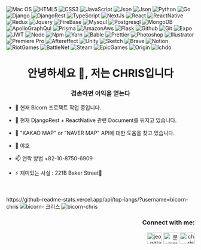 ![Mac OS](https://img.shields.io/badge/mac%20os-000000?style=for-the-badge&logo=apple&logoColor=white)
![HTML5](https://img.shields.io/badge/-HTML5-F05032?style=for-the-badge&logo=html5&logoColor=ffffff)
![CSS3](https://img.shields.io/badge/-CSS3-007ACC?style=for-the-badge&logo=css3)
![JavaScript](https://img.shields.io/badge/-JavaScript-%23F7DF1C?style=for-the-badge&logo=javascript&logoColor=000000&labelColor=%23F7DF1C&color=%23FFCE5A)
![Json](https://img.shields.io/badge/JavaScript-F7DF1E?style=for-the-badge&logo=javascript&logoColor=black)
![Json](https://img.shields.io/badge/json-5E5C5C?style=for-the-badge&logo=json&logoColor=white)
![Python](https://img.shields.io/badge/Python-14354C?style=for-the-badge&logo=python&logoColor=white)
![Go](https://img.shields.io/badge/Go-00ADD8?style=for-the-badge&logo=go&logoColor=white)
![Django](https://img.shields.io/badge/-Django-082D1F?style=for-the-badge&logo=django&logoColor=ffffff)
![DjangoRest](https://img.shields.io/badge/django%20rest-ff1709?style=for-the-badge&logo=django&logoColor=white)
![TypeScript](https://img.shields.io/badge/-TypeScript-007ACC?style=for-the-badge&logo=typescript&logoColor=white)
![NextJs](https://img.shields.io/badge/next.js-000000?style=for-the-badge&logo=nextdotjs&logoColor=white)
![React](https://img.shields.io/badge/-React-222222?style=for-the-badge&logo=react)
![ReactNative](https://img.shields.io/badge/React_Native-20232A?style=for-the-badge&logo=react&logoColor=61DAFB)
![Redux](https://img.shields.io/badge/Redux-593D88?style=for-the-badge&logo=redux&logoColor=white)
![Jquery](https://img.shields.io/badge/jQuery-0769AD?style=for-the-badge&logo=jquery&logoColor=white)
![FireBase](https://img.shields.io/badge/firebase-ffca28?style=for-the-badge&logo=firebase&logoColor=black)
![Mysqul](https://img.shields.io/badge/MySQL-00000F?style=for-the-badge&logo=mysql&logoColor=white)
![Postgresql](https://img.shields.io/badge/PostgreSQL-316192?style=for-the-badge&logo=postgresql&logoColor=white)
![MongoDB](https://img.shields.io/badge/MongoDB-4EA94B?style=for-the-badge&logo=mongodb&logoColor=white)
![ApolloGraphQul](https://img.shields.io/badge/Apollo%20GraphQL-311C87?&style=for-the-badge&logo=Apollo%20GraphQL&logoColor=white)
![Prisma](https://img.shields.io/badge/Prisma-3982CE?style=for-the-badge&logo=Prisma&logoColor=white)
![AmazonAws](https://img.shields.io/badge/Amazon_AWS-232F3E?style=for-the-badge&logo=amazon-aws&logoColor=white)
![Flask](https://img.shields.io/badge/Flask-000000?style=for-the-badge&logo=flask&logoColor=white)
![Github](https://img.shields.io/badge/-GitHub-333?style=for-the-badge&logo=github&logoColor=ffffff)
![Git](https://img.shields.io/badge/-Git-F05032?style=for-the-badge&logo=git&logoColor=ffffff)
![Expo](https://img.shields.io/badge/Expo-1B1F23?style=for-the-badge&logo=expo&logoColor=white)
![JWT](https://img.shields.io/badge/JWT-000000?style=for-the-badge&logo=JSON%20web%20tokens&logoColor=white)
![Node](https://img.shields.io/badge/-Nodejs-43853d?style=for-the-badge&logo=Node.js&logoColor=white)
![Npm](https://img.shields.io/badge/npm-CB3837?style=for-the-badge&logo=npm&logoColor=white)
![Yarn](https://img.shields.io/badge/Yarn-2C8EBB?style=for-the-badge&logo=yarn&logoColor=white)
![Bable](https://img.shields.io/badge/Babel-F9DC3E?style=for-the-badge&logo=babel&logoColor=white)
![Prettier](https://img.shields.io/badge/prettier-1A2C34?style=for-the-badge&logo=prettier&logoColor=F7BA3E)
![Photoshop](https://img.shields.io/badge/Adobe%20Photoshop-31A8FF?style=for-the-badge&logo=Adobe%20Photoshop&logoColor=black)
![Illustrator](https://img.shields.io/badge/Adobe%20Illustrator-FF9A00?style=for-the-badge&logo=adobe%20illustrator&logoColor=white)
![Premiere Pro](https://img.shields.io/badge/Adobe%20Premiere%20Pro-9999FF?style=for-the-badge&logo=Adobe%20Premiere%20Pro&logoColor=white)
![Aftereffect](https://img.shields.io/badge/Adobe%20after%20affects-CF96FD?style=for-the-badge&logo=Adobe%20after%20effects&logoColor=393665)
![Unity](https://img.shields.io/badge/Unity-100000?style=for-the-badge&logo=unity&logoColor=white)
![Sketch](https://img.shields.io/badge/Sketch-FFB387?style=for-the-badge&logo=sketch&logoColor=black)
![Brave](https://img.shields.io/badge/Brave-FF1B2D?style=for-the-badge&logo=Brave&logoColor=white)
![Notion](https://img.shields.io/badge/Notion-000000?style=for-the-badge&logo=notion&logoColor=white)
![RiotGames](https://img.shields.io/badge/Riot_Games-D32936?style=for-the-badge&logo=riot-games&logoColor=white)
![BattleNet](https://img.shields.io/badge/Battle.net-000?style=for-the-badge&logo=battle.net&logoColor=148EFF)
![Steam](https://img.shields.io/badge/Steam-000000?style=for-the-badge&logo=steam&logoColor=white)
![EpicGames](https://img.shields.io/badge/Epic%20Games-313131?style=for-the-badge&logo=Epic%20Games&logoColor=white)
![Origin](https://img.shields.io/badge/Origin-148EFF?style=for-the-badge&logo=origin&logoColor=white)
![Ichdo](https://img.shields.io/badge/Itch.io-FA5C5C?style=for-the-badge&logo=itchdotio&logoColor=white)

<h1 align="center">안녕하세요 👋, 저는 CHRIS입니다</h1>
<h3 align="center">겸손하면 이익을 얻는다</h3>


- 🔭 현재 Bicorn 프로젝트 작업 중입니다.

- 🌱 현재 DjangoRest + ReactNative 관련 Document를 뒤지고 있습니다.

- 🤝 "KAKAO MAP" or "NAVER MAP" API에 대한 도움을 찾고 있습니다.

- 💬 야호

- 📫 연락 방법 +82-10-8750-6909

- ⚡ 재미있는 사실 : 221B Baker Street🔎

<br>
<br>
https://github-readme-stats.vercel.app/api/top-langs/?username=bicorn-chris

<img src="https://github-readme-stats.vercel.app/api/top-langs?username=bicorn-chris&show_icons=true&locale=en&layout=compact" alt="bicorn- 크리스"/>
<img src="https://github-readme-stats.vercel.app/api?username=bicorn-chris&show_icons=true&locale=en" alt ="bicorn-chris" />

<h3 align="right">Connect with me:</h3>
<p align="right">
<a href="https://instagram.com/jeongtaehyeon_01" target="blank"><img align="center" src="https://raw.githubusercontent.com/rahuldkjain/github-profile-readme-generator/master/src/images/icons/Social/instagram.svg" alt="jeongtaehyeon_01" height="30" width="40" /></a>
<a href="https://discord.gg/문경민#9884" target="blank"><img align="center" src="https://raw.githubusercontent.com/rahuldkjain/github-profile-readme-generator/master/src/images/icons/Social/discord.svg" alt="문경민#9884" height="30" width="40" /></a>
<a href="https://fb.com/chris" target="blank"><img align="center" src="https://raw.githubusercontent.com/rahuldkjain/github-profile-readme-generator/master/src/images/icons/Social/facebook.svg" alt="chris" height="30" width="40" /></a>
</p>
